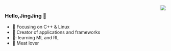 <img align="right" src="https://github-readme-stats.vercel.app/api?username=Horizon-1998&show_icons=true&icon_color=CE1D2D&text_color=718096&bg_color=ffffff&hide_title=true" />

### Hello,JingJing 👋

- :orange_book: Focusing on C++ & Linux
- :hammer: Creator of applications and frameworks
- 🌱: learning ML and RL
- :meat_on_bone: Meat lover










<!--
**Horizon-1998/Horizon-1998** is a ✨ _special_ ✨ repository because its `README.md` (this file) appears on your GitHub profile.

Here are some ideas to get you started:

- 🔭 I’m currently working on ...
- 🌱 I’m currently learning ...
- 👯 I’m looking to collaborate on ...
- 🤔 I’m looking for help with ...
- 💬 Ask me about ...
- 📫 How to reach me: ...
- 😄 Pronouns: ...
- ⚡ Fun fact: ...
-->
